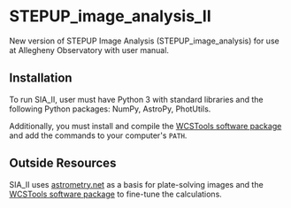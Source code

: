 # STEPUP_image_analysis_II
New version of STEPUP Image Analysis (STEPUP_image_analysis) for use at Allegheny Observatory with user manual.

## Installation
To run SIA_II, user must have Python 3 with standard libraries and the following Python packages: NumPy, AstroPy, PhotUtils.

Additionally, you must install and compile the [WCSTools software package](http://tdc-www.harvard.edu/wcstools/) and add the commands to your computer's `PATH`.

## Outside Resources
SIA_II uses [astrometry.net](http://astrometry.net/) as a basis for plate-solving images and the [WCSTools software package](http://tdc-www.harvard.edu/wcstools/) to fine-tune the calculations.
